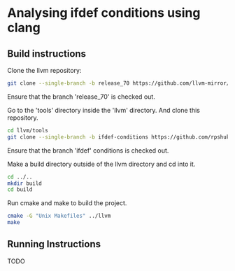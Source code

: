 # Analysing ifdef conditions using clang

## Build instructions
Clone the llvm repository:
```bash
git clone --single-branch -b release_70 https://github.com/llvm-mirror/llvm.git llvm
```
Ensure that the branch 'release_70' is checked out.

Go to the 'tools' directory inside the 'llvm' directory. And clone this repository.
```bash
cd llvm/tools
git clone --single-branch -b ifdef-conditions https://github.com/rpshukla/clang.git clang
```
Ensure that the branch 'ifdef' conditions is checked out.

Make a build directory outside of the llvm directory and cd into it.
```bash
cd ../..
mkdir build
cd build
```

Run cmake and make to build the project.
```bash
cmake -G "Unix Makefiles" ../llvm
make
```

## Running Instructions
TODO
